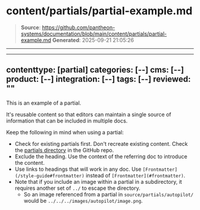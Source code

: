 # content/partials/partial-example.md

> **Source**: https://github.com/pantheon-systems/documentation/blob/main/content/partials/partial-example.md
> **Generated**: 2025-09-21 21:05:26

---

---
contenttype: [partial]
categories: [--]
cms: [--]
product: [--]
integration: [--]
tags: [--]
reviewed: ""
---


This is an example of a partial.

It's reusable content so that editors can maintain a single source of information that can be included in multiple docs.

Keep the following in mind when using a partial:

- Check for existing partials first. Don't recreate existing content. Check the [partials directory](https://github.com/pantheon-systems/documentation/tree/main/source/content/partials) in the GitHub repo.
- Exclude the heading. Use the context of the referring doc to introduce the content.
- Use links to headings that will work in any doc. Use `[Frontmatter](/style-guide#frontmatter)` instead of `[Frontmatter](#frontmatter)`.
- Note that if you include an image within a partial in a subdirectory, it requires another set of `../` to escape the directory.
   - So an image referenced from a partial in `source/partials/autopilot/` would be `../../../images/autopilot/image.png`.
